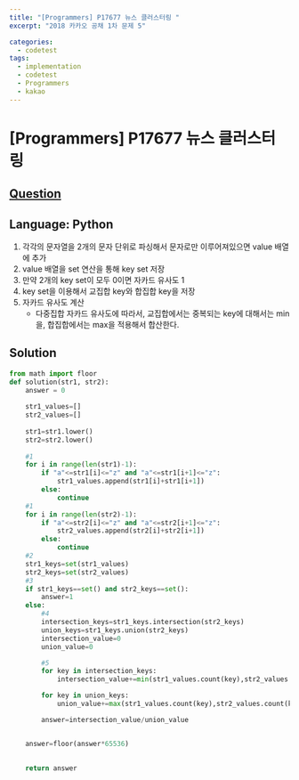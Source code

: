 ```yaml
---
title: "[Programmers] P17677 뉴스 클러스터링 "
excerpt: "2018 카카오 공채 1차 문제 5"

categories:
  - codetest
tags:
  - implementation
  - codetest
  - Programmers
  - kakao
---
```

# [Programmers] P17677 뉴스 클러스터링
## [Question](https://school.programmers.co.kr/learn/courses/30/lessons/17677)
## Language: Python

1. 각각의 문자열을 2개의 문자 단위로 파싱해서 문자로만 이루어져있으면 value 배열에 추가
2. value 배열을 set 연산을 통해 key set 저장
3. 만약 2개의 key set이 모두 0이면 자카드 유사도 1
4. key set을 이용해서 교집합 key와 합집합 key을 저장
5. 자카드 유사도 계산   
    - 다중집합 자카드 유사도에 따라서, 교집합에서는 중복되는 key에 대해서는 min을, 합집합에서는 max을 적용해서 합산한다.



## Solution

```python
from math import floor
def solution(str1, str2):
    answer = 0
    
    str1_values=[]
    str2_values=[]
    
    str1=str1.lower()
    str2=str2.lower()
    
    #1
    for i in range(len(str1)-1):
        if "a"<=str1[i]<="z" and "a"<=str1[i+1]<="z":
            str1_values.append(str1[i]+str1[i+1])
        else:
            continue
    #1   
    for i in range(len(str2)-1):
        if "a"<=str2[i]<="z" and "a"<=str2[i+1]<="z":
            str2_values.append(str2[i]+str2[i+1])
        else:
            continue
    #2   
    str1_keys=set(str1_values)
    str2_keys=set(str2_values)
    #3
    if str1_keys==set() and str2_keys==set():
        answer=1
    else:
        #4
        intersection_keys=str1_keys.intersection(str2_keys)
        union_keys=str1_keys.union(str2_keys)
        intersection_value=0
        union_value=0

        #5
        for key in intersection_keys:
            intersection_value+=min(str1_values.count(key),str2_values.count(key))

        for key in union_keys:
            union_value+=max(str1_values.count(key),str2_values.count(key))

        answer=intersection_value/union_value


    answer=floor(answer*65536)
    
    
    return answer
```
